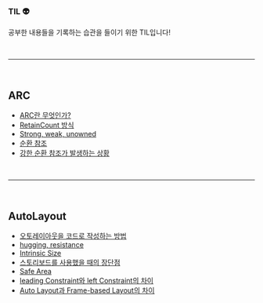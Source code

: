 ### <b> TIL 👽</b>  

공부한 내용들을 기록하는 습관을 들이기 위한 TIL입니다!

<br>
<hr>
<br>

## <b> ARC </b>
- [ARC란 무엇인가?](https://github.com/uuuunseo/TIL/blob/main/Interviewquestions/ARC/ARC%EB%9E%80%20%EB%AC%B4%EC%97%87%EC%9D%B8%EA%B0%80%3F.md) 
- [RetainCount 방식](https://github.com/uuuunseo/TIL/blob/main/Interviewquestions/ARC/RetainCount%20%EB%B0%A9%EC%8B%9D.md)
- [Strong, weak, unowned](https://github.com/uuuunseo/TIL/blob/main/Interviewquestions/ARC/Strong%2C%20weak%2C%20unowned.md)
- [순환 참조](https://github.com/uuuunseo/TIL/blob/main/Interviewquestions/ARC/%EC%88%9C%ED%99%98%EC%B0%B8%EC%A1%B0.md)
- [강한 순환 참조가 발생하는 상황](https://github.com/uuuunseo/TIL/blob/main/Interviewquestions/ARC/%EA%B0%95%ED%95%9C%20%EC%88%9C%ED%99%98%20%EC%B0%B8%EC%A1%B0%EA%B0%80%20%EB%B0%9C%EC%83%9D%ED%95%98%EB%8A%94%20%EC%83%81%ED%99%A9.md)

<br>
<hr>
<br>

## <b> AutoLayout </b>
- [오토레이아웃을 코드로 작성하는 방법](https://github.com/uuuunseo/TIL/blob/main/Interviewquestions/AutoLayout/%EC%98%A4%ED%86%A0%EB%A0%88%EC%9D%B4%EC%95%84%EC%9B%83%EC%9D%84%20%EC%BD%94%EB%93%9C%EB%A1%9C%20%EC%9E%91%EC%84%B1%ED%95%98%EB%8A%94%20%EB%B0%A9%EB%B2%95.md)
- [hugging, resistance](https://github.com/uuuunseo/TIL/blob/main/Interviewquestions/AutoLayout/hugging%2C%20resistance.md)
- [Intrinsic Size](https://github.com/uuuunseo/TIL/blob/main/Interviewquestions/AutoLayout/Intrinsic%20Size.md)
- [스토리보드를 사용했을 때의 장단점](https://github.com/uuuunseo/TIL/blob/main/Interviewquestions/AutoLayout/%EC%8A%A4%ED%86%A0%EB%A6%AC%EB%B3%B4%EB%93%9C%EB%A5%BC%20%EC%82%AC%EC%9A%A9%ED%96%88%EC%9D%84%20%EB%95%8C%EC%9D%98%20%EC%9E%A5%EB%8B%A8%EC%A0%90.md)
- [Safe Area](https://github.com/uuuunseo/TIL/blob/main/Interviewquestions/AutoLayout/Safe%20Area.md)
- [leading Constraint와 left Constraint의 차이](https://github.com/uuuunseo/TIL/blob/main/Interviewquestions/AutoLayout/leading%20Constraint%EC%99%80%20left%20Constraint%EC%9D%98%20%EC%B0%A8%EC%9D%B4.md)
- [Auto Layout과 Frame-based Layout의 차이](https://github.com/uuuunseo/TIL/blob/main/Interviewquestions/AutoLayout/Auto%20Layout%EA%B3%BC%20Frame-based%20Layout%EC%9D%98%20%EC%B0%A8%EC%9D%B4.md)